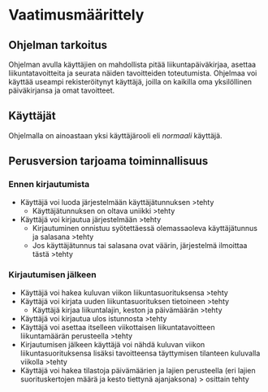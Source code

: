 # Vaatimusmäärittely

## Ohjelman tarkoitus

Ohjelman avulla käyttäjien on mahdollista pitää liikuntapäiväkirjaa, 
asettaa liikuntatavoitteita ja seurata näiden tavoitteiden toteutumista. 
Ohjelmaa voi käyttää useampi rekisteröitynyt käyttäjä, joilla on 
kaikilla oma yksilöllinen päiväkirjansa ja omat tavoitteet.

## Käyttäjät

Ohjelmalla on ainoastaan yksi käyttäjärooli eli *normaali* käyttäjä. 

## Perusversion tarjoama toiminnallisuus

### Ennen kirjautumista

- Käyttäjä voi luoda järjestelmään käyttäjätunnuksen >tehty
	- Käyttäjätunnuksen on oltava uniikki >tehty
- Käyttäjä voi kirjautua järjestelmään >tehty
	- Kirjautuminen onnistuu syötettäessä olemassaoleva käyttäjätunnus  
ja salasana >tehty
	- Jos käyttäjätunnus tai salasana ovat väärin, järjestelmä 
ilmoittaa tästä >tehty

### Kirjautumisen jälkeen

- Käyttäjä voi hakea kuluvan viikon liikuntasuorituksensa >tehty
- Käyttäjä voi kirjata uuden liikuntasuorituksen tietoineen >tehty
	- Käyttäjä kirjaa liikuntalajin, keston ja päivämäärän >tehty
- Käyttäjä voi kirjautua ulos istunnosta >tehty
- Käyttäjä voi asettaa itselleen viikottaisen liikuntatavoitteen liikuntamäärän 
perusteella >tehty
- Kirjautumisen jälkeen käyttäjä voi nähdä kuluvan viikon liikuntasuorituksensa lisäksi tavoitteensa 
täyttymisen tilanteen kuluvalla viikolla >tehty
- Käyttäjä voi hakea tilastoja päivämäärien ja lajien perusteella (eri lajien suorituskertojen määrä ja 
kesto tiettynä ajanjaksona) > osittain tehty

  
